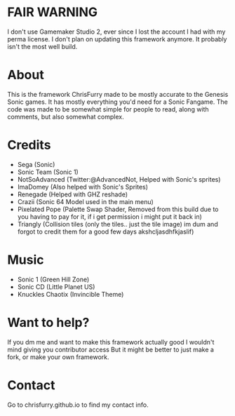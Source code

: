 # FAIR WARNING
I don't use Gamemaker Studio 2, ever since I lost the account I had with my perma license.
I don't plan on updating this framework anymore.
It probably isn't the most well build.

# About
This is the framework ChrisFurry made to be mostly accurate to the Genesis Sonic games. 
It has mostly everything you'd need for a Sonic Fangame. 
The code was made to be somewhat simple for people to read, along with comments, but also somewhat complex. 
# Credits
* Sega (Sonic)
* Sonic Team (Sonic 1)
* NotSoAdvanced (Twitter:@AdvancedNot, Helped with Sonic's sprites)
* ImaDomey (Also helped with Sonic's Sprites)
* Renegade (Helped with GHZ reshade)
* Crazii (Sonic 64 Model used in the main menu)
* Pixelated Pope (Palette Swap Shader, Removed from this build due to you having to pay for it, if i get permission i might put it back in)
* Triangly (Collision tiles (only the tiles.. just the tile image) im dum and forgot to credit them for a good few days akshcljasdhfkjaslif)
# Music
* Sonic 1 (Green Hill Zone)
* Sonic CD (Little Planet US)
* Knuckles Chaotix (Invincible Theme)
# Want to help?
If you dm me and want to make this framework actually good I wouldn't mind giving you contributor access
But it might be better to just make a fork, or make your own framework.
# Contact
Go to chrisfurry.github.io to find my contact info.
